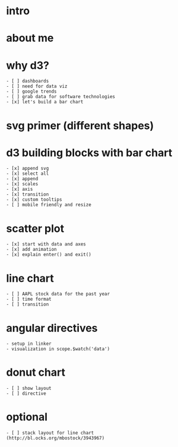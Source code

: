 # intro

# about me

# why d3?
	- [ ] dashboards
	- [ ] need for data viz
	- [ ] google trends
	- [ ] grab data for software technologies
	- [x] let's build a bar chart

# svg primer (different shapes)

# d3 building blocks with bar chart
	- [x] append svg
	- [x] select all
	- [x] append
	- [x] scales
	- [x] axis
	- [x] transition
	- [x] custom tooltips
	- [ ] mobile friendly and resize

# scatter plot
	- [x] start with data and axes
	- [x] add animation
	- [x] explain enter() and exit()

# line chart
	- [ ] AAPL stock data for the past year
	- [ ] time format
	- [ ] transition

# angular directives
	- setup in linker
	- visualization in scope.$watch('data')

# donut chart
	- [ ] show layout
	- [ ] directive

# optional
	- [ ] stack layout for line chart (http://bl.ocks.org/mbostock/3943967)
	